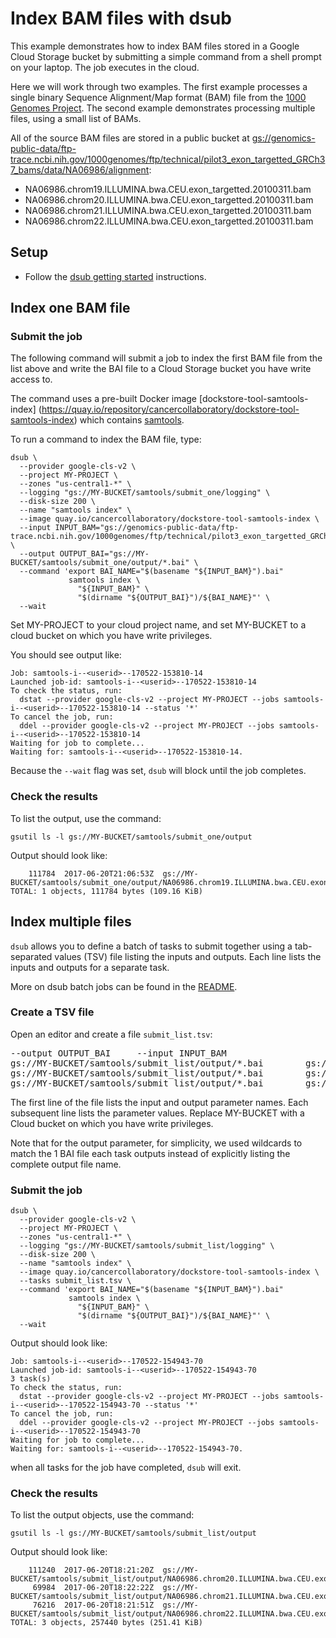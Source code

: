 # Index BAM files with dsub

This example demonstrates how to index BAM files stored in a Google
Cloud Storage bucket by submitting a simple command from a shell prompt
on your laptop. The job executes in the cloud.

Here we will work through two examples. The first example processes a single
binary Sequence Alignment/Map format (BAM) file from the
[1000 Genomes Project](http://www.internationalgenome.org/). The second
example demonstrates processing multiple files, using a small list of BAMs.

All of the source BAM files are stored in a public bucket at
[gs://genomics-public-data/ftp-trace.ncbi.nih.gov/1000genomes/ftp/technical/pilot3_exon_targetted_GRCh37_bams/data/NA06986/alignment](https://console.cloud.google.com/storage/browser/genomics-public-data/ftp-trace.ncbi.nih.gov/1000genomes/ftp/technical/pilot3_exon_targetted_GRCh37_bams/data/NA06986/alignment/):

* NA06986.chrom19.ILLUMINA.bwa.CEU.exon_targetted.20100311.bam
* NA06986.chrom20.ILLUMINA.bwa.CEU.exon_targetted.20100311.bam
* NA06986.chrom21.ILLUMINA.bwa.CEU.exon_targetted.20100311.bam
* NA06986.chrom22.ILLUMINA.bwa.CEU.exon_targetted.20100311.bam

## Setup

* Follow the [dsub getting started](../../README.md#getting-started)
instructions.

## Index one BAM file

### Submit the job

The following command will submit a job to index the first BAM file
from the list above and write the BAI file to a Cloud Storage bucket
you have write access to.

The command uses a pre-built Docker image [dockstore-tool-samtools-index]
(https://quay.io/repository/cancercollaboratory/dockstore-tool-samtools-index)
which contains [samtools](http://www.htslib.org/).

To run a command to index the BAM file, type:

```
dsub \
  --provider google-cls-v2 \
  --project MY-PROJECT \
  --zones "us-central1-*" \
  --logging "gs://MY-BUCKET/samtools/submit_one/logging" \
  --disk-size 200 \
  --name "samtools index" \
  --image quay.io/cancercollaboratory/dockstore-tool-samtools-index \
  --input INPUT_BAM="gs://genomics-public-data/ftp-trace.ncbi.nih.gov/1000genomes/ftp/technical/pilot3_exon_targetted_GRCh37_bams/data/NA06986/alignment/NA06986.chrom19.ILLUMINA.bwa.CEU.exon_targetted.20100311.bam" \
  --output OUTPUT_BAI="gs://MY-BUCKET/samtools/submit_one/output/*.bai" \
  --command 'export BAI_NAME="$(basename "${INPUT_BAM}").bai"
             samtools index \
               "${INPUT_BAM}" \
               "$(dirname "${OUTPUT_BAI}")/${BAI_NAME}"' \
  --wait
```

Set MY-PROJECT to your cloud project name, and set MY-BUCKET to a cloud bucket
on which you have write privileges.

You should see output like:

```
Job: samtools-i--<userid>--170522-153810-14
Launched job-id: samtools-i--<userid>--170522-153810-14
To check the status, run:
  dstat --provider google-cls-v2 --project MY-PROJECT --jobs samtools-i--<userid>--170522-153810-14 --status '*'
To cancel the job, run:
  ddel --provider google-cls-v2 --project MY-PROJECT --jobs samtools-i--<userid>--170522-153810-14
Waiting for job to complete...
Waiting for: samtools-i--<userid>--170522-153810-14.
```

Because the `--wait` flag was set, `dsub` will block until the job completes.

### Check the results

To list the output, use the command:

```
gsutil ls -l gs://MY-BUCKET/samtools/submit_one/output
```

Output should look like:

```
    111784  2017-06-20T21:06:53Z  gs://MY-BUCKET/samtools/submit_one/output/NA06986.chrom19.ILLUMINA.bwa.CEU.exon_targetted.20100311.bam.bai
TOTAL: 1 objects, 111784 bytes (109.16 KiB)
```

## Index multiple files

`dsub` allows you to define a batch of tasks to submit together using a
tab-separated values (TSV) file listing the inputs and outputs.
Each line lists the inputs and outputs for a separate task.

More on dsub batch jobs can be found in the
[README](../../README#submitting-a-batch-job).

### Create a TSV file

Open an editor and create a file `submit_list.tsv`:

<pre>
--output OUTPUT_BAI&#9;--input INPUT_BAM
gs://MY-BUCKET/samtools/submit_list/output/*.bai&#9;gs://genomics-public-data/ftp-trace.ncbi.nih.gov/1000genomes/ftp/technical/pilot3_exon_targetted_GRCh37_bams/data/NA06986/alignment/NA06986.chrom20.ILLUMINA.bwa.CEU.exon_targetted.20100311.bam
gs://MY-BUCKET/samtools/submit_list/output/*.bai&#9;gs://genomics-public-data/ftp-trace.ncbi.nih.gov/1000genomes/ftp/technical/pilot3_exon_targetted_GRCh37_bams/data/NA06986/alignment/NA06986.chrom21.ILLUMINA.bwa.CEU.exon_targetted.20100311.bam
gs://MY-BUCKET/samtools/submit_list/output/*.bai&#9;gs://genomics-public-data/ftp-trace.ncbi.nih.gov/1000genomes/ftp/technical/pilot3_exon_targetted_GRCh37_bams/data/NA06986/alignment/NA06986.chrom22.ILLUMINA.bwa.CEU.exon_targetted.20100311.bam
</pre>

The first line of the file lists the input and output parameter names.
Each subsequent line lists the parameter values.
Replace MY-BUCKET with a Cloud bucket on which you have write privileges.

Note that for the output parameter, for simplicity, we used wildcards to match
the 1 BAI file each task outputs instead of explicitly listing the complete
output file name.

### Submit the job

```
dsub \
  --provider google-cls-v2 \
  --project MY-PROJECT \
  --zones "us-central1-*" \
  --logging "gs://MY-BUCKET/samtools/submit_list/logging" \
  --disk-size 200 \
  --name "samtools index" \
  --image quay.io/cancercollaboratory/dockstore-tool-samtools-index \
  --tasks submit_list.tsv \
  --command 'export BAI_NAME="$(basename "${INPUT_BAM}").bai"
             samtools index \
               "${INPUT_BAM}" \
               "$(dirname "${OUTPUT_BAI}")/${BAI_NAME}"' \
  --wait
```

Output should look like:

```
Job: samtools-i--<userid>--170522-154943-70
Launched job-id: samtools-i--<userid>--170522-154943-70
3 task(s)
To check the status, run:
  dstat --provider google-cls-v2 --project MY-PROJECT --jobs samtools-i--<userid>--170522-154943-70 --status '*'
To cancel the job, run:
  ddel --provider google-cls-v2 --project MY-PROJECT --jobs samtools-i--<userid>--170522-154943-70
Waiting for job to complete...
Waiting for: samtools-i--<userid>--170522-154943-70.
```

when all tasks for the job have completed, `dsub` will exit.

### Check the results

To list the output objects, use the command:

```
gsutil ls -l gs://MY-BUCKET/samtools/submit_list/output
```

Output should look like:

```
    111240  2017-06-20T18:21:20Z  gs://MY-BUCKET/samtools/submit_list/output/NA06986.chrom20.ILLUMINA.bwa.CEU.exon_targetted.20100311.bam.bai
     69984  2017-06-20T18:22:22Z  gs://MY-BUCKET/samtools/submit_list/output/NA06986.chrom21.ILLUMINA.bwa.CEU.exon_targetted.20100311.bam.bai
     76216  2017-06-20T18:21:51Z  gs://MY-BUCKET/samtools/submit_list/output/NA06986.chrom22.ILLUMINA.bwa.CEU.exon_targetted.20100311.bam.bai
TOTAL: 3 objects, 257440 bytes (251.41 KiB)
```

